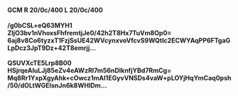 #### GCM R 20/0c/400 L 20/0c/400
**/g0bCSL+eQ63MYH1**<br/>**ZljO3bv1nVhoxsFhfremtjJe0/42h2T8Hx7TuVm8Op0=**<br/>**6aj8v8Co6tyzxT1FzjSsUE42WVcynxvoVfcvS9WQtIc2ECWYAqPP6FTgaGLpDcz3JpT9Dz+42T8emrjj...**<br/><br/>
**QSUVXcTE5Lrp8B00**<br/>**HSjrqeAIuLJj85eZv4eAWzRI7m56nDIknfjYBd7RmCg=**<br/>**Mq8Rr1YxpXgyAhk+cOwcz1mAI1EGyvVNSDs4vaW+pLOYjHqYmCaq0psh/50/dOLtWGEIsnJn6k8WHlDm...**